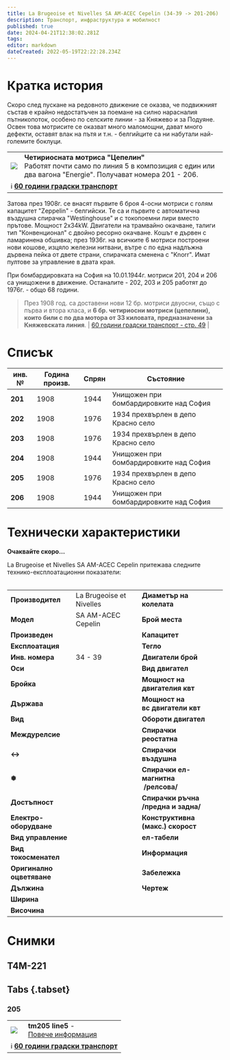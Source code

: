 ```yaml
---
title: La Brugeoise et Nivelles SA АМ-АСЕС Cepelin (34-39 -> 201-206)
description: Транспорт, инфраструктура и мобилност
published: true
date: 2024-04-21T12:38:02.281Z
tags: 
editor: markdown
dateCreated: 2022-05-19T22:22:28.234Z
---
```


# Кратка история

Скоро след пускане на редовното движение се оказва, че подвижният състав е крайно недостатъчен за поемане на силно нарасналия пътникопоток, особено по селските линии - за Княжево и за Подуяне. Освен това мотрисите се оказват много маломощни, дават много дефекти, оставят влак на пътя и т.н. - белгийците са ни набутали най-големите боклуци.


<!--следващ пост--> 
<div class="table-responsive"><table style="width:100%"><tr>
<td><img src="http://46.10.181.183:1518/trinmo/gallery/60-godini/str-49-tm205.jpg"></td>
<td><b>Четириосната мотриса "Цепелин"</b><br>Работят почти само по линия 5 в композиция с един или два вагона "Energie". Получават номера 201 - 206.</td></tr>
  <td colspan=2 > ℹ️  <a href="http://46.10.181.183:1518/trinmo/gallery/60-godini/str-49-tm205.jpg"><b>60 години градски транспорт</b></a></td></table></div>

Затова през 1908г. се внасят първите 6 броя 4-осни мотриси с голям капацитет "Zeppelin" - белгийски. Те са и първите с автоматична въздушна спирачка "Westinghouse" и с токопоемни лири вместо прътове. Мощност 2х34kW. Двигатели на трамвайно окачване, талиги тип "Конвенционал" с двойно ресорно окачване. Кошът е дървен с ламаринена обшивка; през 1936г. на всичките 6 мотриси построени нови кошове, изцяло железни нитвани, вътре с по една надлъжна дървена пейка от двете страни, спирачката сменена с "Knorr". Имат пултове за управление в двата края. 

При бомбардировката на София на 10.01.1944г. мотриси 201, 204 и 206 са унищожени в движение. Останалите - 202, 203 и 205 работят до 1976г. - общо 68 години.

> През 1908 год. са доставени нови 12 бр. мотриси двуосни, също с първа и втора класа, и **6 бр. четириосни мотриси (цепелини), които били с по два мотора от 33 киловата, предназначени за Княжевската линия**. | [60 години градски транспорт - стр. 49](http://trinmo.org/bg/literature/anniversary/60-years-public-transport#%D1%81%D1%82%D1%80-49) |

# Списък

| **инв. №** | **Година произв.** | Спрян | **Състояние** |
| --- | --- | --- | --- |
| **201** | 1908 | 1944 | Унищожен при бомбардировките над София |
| **202** | 1908 | 1976 | 1934 прехвърлен в депо Красно село |
| **203** | 1908 | 1976 | 1934 прехвърлен в депо Красно село |
| **204** | 1908 | 1944 | Унищожен при бомбардировките над София |
| **205** | 1908 | 1976 | 1934 прехвърлен в депо Красно село |
| **206** | 1908 | 1944 | Унищожен при бомбардировките над София |

# Технически характеристики

**Oчаквайте скоро…**

La Brugeoise et Nivelles SA АМ-АСЕС Cepelin притежава следните технико-експлоатационни показатели:  
 

|     |     |     |     |
| --- | --- | --- | --- |
| **Производител** | La Brugeoise et Nivelles | **Диаметър на колелата** |     |
| **Модел** | SA АМ-АСЕС Cepelin | **Брой места** |     |
| **Произведен** |     | **Капацитет** |     |
| **Експлоатация** |     | **Тегло** |     |
| **Инв. номера** | 34 - 39 | **Двигатели брой** |     |
| **Оси** |     | **Вид двигател** |     |
| **Бройка** |     | **Мощност на**   <br>**двигателия квт** |     |
| **Държава** |     | **Мощност на**   <br>**вс двигатели квт** |     |
| **Вид** |     | **Обороти двигател** |     |
| **Междурелсие** |     | **Спирачки реостатна** |     |
| **↔** |     | **Спирачки въздушна** |     |
| **❅** |     | **Спирачки ел-магнитна**  <br> **/релсова/** |     |
| **Достъпност** |     | **Спирачки ръчна**  <br>**/предна и задна/** |     |
| **Електро-**  <br>**оборудване** |     | **Конструктивна**   <br>**(макс.) скорост** |     |
| **Вид управление** |     | **ел-табели** |     |
| **Вид токосменател** |     | **Информация** |     |
| **Оригинално**  <br>**оцветяване** |     | **Забележка** |     |
| **Дължина** |     | **Чертеж** |     |
| **Ширина** |     |     |     |
| **Височина** |     |     |     |

# Снимки

## T4M-221

## Tabs {.tabset}

### 205
<!--следващ пост--> 
<div class="table-responsive"><table style="width:100%"><tr>
<td><img src="http://46.10.181.183:1518/trinmo/gallery/60-godini/str-49-tm205.jpg"></td>
<td><b>tm205 line5</b> - <br><a href="/bg/public-transport/fleet-list/1908-La-Brugeoise-et-Nivelles-Cepelin
">Повече информация</a></td></tr>
  <td colspan=2 > ℹ️  <a href="http://46.10.181.183:1518/trinmo/gallery/60-godini/str-49-tm205.jpg"><b>60 години градски транспорт</b></a></td></table></div>